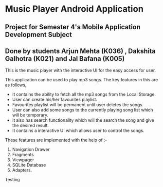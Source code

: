 # Music Player Android Application

## Project for Semester 4's Mobile Application Development Subject

## Done by students Arjun Mehta (K036) , Dakshita Galhotra (K021) and Jal Bafana (K005)

This is the music player with the interactive UI for the easy access for user.

This application can be used to play mp3 songs. The key features in this are as follows,
- It contains the ability to fetch all the mp3 songs from the Local Storage. 
- User can create his/her favourites playlist.
- Favourites playlist will be permanent until user deletes the songs.
- User can also add some songs to the currently playing song list which will be temporary.
- It also has search functionality which will the search the song and give the desired result.
- It contains a interactive UI which allows user to control the songs.

These features are implemented with the help of :-
1. Navigation Drawer
2. Fragments
3. Viewpager
4. SQLite Database
5. Adapters.

Testing
